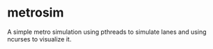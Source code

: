 # metrosim
A simple metro simulation using pthreads to simulate lanes and using ncurses to visualize it.
